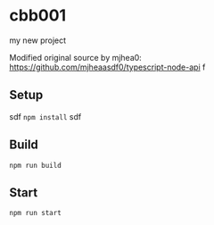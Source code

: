 # cbb001

my new project

Modified original source by mjhea0: https://github.com/mjheaasdf0/typescript-node-api
f
## Setup
sdf
`npm install`
sdf
## Build

`npm run build`

## Start

`npm run start`
